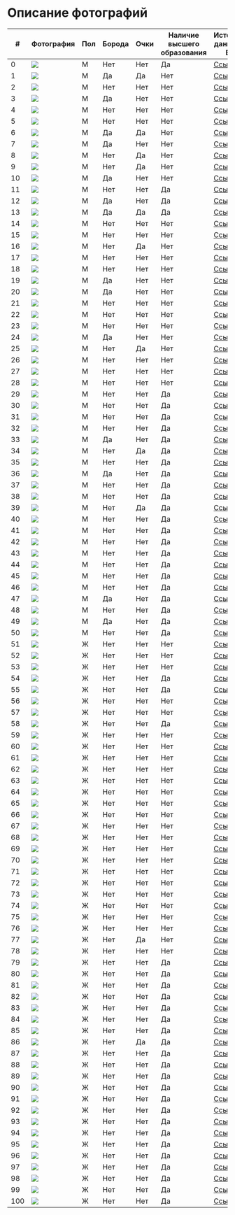 # Описание фотографий


| # | Фотография | Пол | Борода | Очки | Наличие высшего образования | Источник данных о ВО | Источник фото |
|---|---|---|---|---|---|---|---|
| 0 |![](/Elon_Musk.jpg) | M | Нет | Нет | Да | [Ссылка](https://ru.wikipedia.org/wiki/%D0%9C%D0%B0%D1%81%D0%BA,_%D0%98%D0%BB%D0%BE%D0%BD) | [Ссылка](https://ru.wikipedia.org/wiki/%D0%9C%D0%B0%D1%81%D0%BA,_%D0%98%D0%BB%D0%BE%D0%BD) | 
| 1 |![](/rock/1Ringo_Starr.png) | М | Да | Да | Нет | [Ссылка](https://ru.wikipedia.org/wiki/Ринго_Старр) | [Ссылка](https://ru.wikipedia.org/wiki/Ринго_Старр) |
| 2 |![](/rock/2Angus_Young.jpg) | М | Нет | Нет | Нет | [Ссылка](https://ru.wikipedia.org/wiki/Янг,_Ангус) | [Ссылка](https://www.syl.ru/article/418333/gitarist-ac-dc-angus-yang) |
| 3 |![](/rock/3Dave_Grohl.jpg) | М | Да | Нет | Нет | [Ссылка](https://ru.wikipedia.org/wiki/Грол,_Дэйв) | [Ссылка](https://www.microsoft.com/en-nz/store/contributor/dave-grohl/BDE91100-0200-11DB-89CA-0019B92A3933?activetab=pivot:filmographytab) |
| 4 |![](/rock/4Bryan_Adams.jpg) | М | Нет | Нет | Нет | [Ссылка](https://en.wikipedia.org/wiki/Bryan_Adams) | [Ссылка](https://celebrity-birthday.com/categories/singers) |
| 5 |![](/rock/5Billie_Joe_Armstrong.jpg) | М | Нет | Нет | Нет | [Ссылка](https://ru.wikipedia.org/wiki/Армстронг,_Билли_Джо) | [Ссылка](https://www.chron.com/entertainment/music/slideshow/Aging-Gen-X-musicians-96011/photo-7030976.php) |
| 6 |![](/rock/6Eric_Clapton.jpg) | М | Да | Да | Нет | [Ссылка](https://jazzpeople.ru/jazz-in-faces/eric-clapton-biography/) | [Ссылка](https://rockperson.ru/angliiskie-rok-zvezdy/erik-klepton-biografiya-i-lichnaya-zhizn-zhenschiny-deti-i-gibel-syna) |
| 7 |![](/rock/7Curt_Cobain.jpg) | М | Да | Нет | Нет | [Ссылка](https://ru.wikipedia.org/wiki/Кобейн,_Курт) | [Ссылка](https://wallpaperset.com/kurt-cobain-wallpaper) |
| 8 |![](/rock/8Ozzy_Osbourne.jpg) | М | Нет | Да | Нет | [Ссылка](https://ru.wikipedia.org/wiki/Осборн,_Оззи) | [Ссылка](https://ru.pinterest.com/pin/146155950393803580/) |
| 9 |![](/rock/12Frank_Black.jpg) | М | Нет | Да | Нет | [Ссылка](https://en.wikipedia.org/wiki/Black_Francis) | [Ссылка](https://kinoclever.ru/person/frenk-blek-1965/) |
| 10 |![](/rock/13Dan_Reynolds.jpg) | М | Да | Нет | Нет | [Ссылка](https://24smi.org/celebrity/92569-den-reinolds.html) | [Ссылка](https://ru.pinterest.com/pin/614882155351247225/) |
| 11 |![](/rock/14Vyacheslav_Butusov.jpg) | М | Нет | Нет | Да | [Ссылка](https://biographe.ru/znamenitosti/vyacheslav-butusov/) | [Ссылка](https://biografii.net/znamenitosti/vyacheslav-butusov.html) |
| 12 |![](/rock/15Аndrey_Мakarevich.jpg) | М | Да | Нет | Да | [Ссылка](https://svpressa.ru/persons/andrey-makarevich/) | [Ссылка](https://russianteleweek.ru/stars/ukraincy-vozmutilis-slovami-makarevicha-kotoryj-nazval-goroda-strany-zaholustem/?amp) |
| 13 |![](/rock/16Yuri_Shevchuk.jpeg) | М | Да | Да | Да | [Ссылка](https://24smi.org/celebrity/3221-iurii-shevchuk.html) | [Ссылка](https://www.starhit.ru/novosti/jena-yuriya-shevchuka-perejivaet-za-ego-jizn-134695/) |
| 14 |![](/rock/25Alex_Turner.jpg) | М | Нет | Нет | Нет | [Ссылка](https://rockperson.ru/angliiskie-rok-zvezdy/aleks-terner-biografiya-i-lichnaya-zhizn) | [Ссылка](https://www.karaoketexty.cz/fotky/arctic-monkeys-11021/207101) |
| 15 |![](/rock/26David_Byrne.jpg) | М | Нет | Нет | Нет | [Ссылка](https://ru.wikipedia.org/wiki/Бирн,_Дэвид) | [Ссылка](https://ru.pinterest.com/pin/455145106063056105/) |
| 16 |![](/rock/27John_Lennon.jpg) | М | Нет | Да | Нет | [Ссылка](https://ru.wikipedia.org/wiki/Леннон,_Джон) | [Ссылка](https://ru.pinterest.com/pin/314689092706821138/) |
| 17 |![](/rock/28Mick_Jagger.jpg) | М | Нет | Нет | Нет | [Ссылка](https://ru.wikipedia.org/wiki/Джаггер,_Мик) | [Ссылка](https://www.cleveland.com/people/2012/05/mick_jagger_to_host_perform_on.html) |
| 18 |![](/rock/29Malcolm_Young.jpg) | М | Нет | Нет | Нет | [Ссылка](https://glavk.net/articles/22990-chelovek_bez_obrazovanija._vehi_zhizni_velikogo_gitarista_acdc) | [Ссылка](https://www.cbsnews.com/miami/news/ac-dc-founding-member-malcolm-young-dead-64/) |
| 19 |![](/rock/30Jonathan_Davis.jpg) | М | Да | Нет | Нет | [Ссылка](https://ru.wikipedia.org/wiki/Дэвис,_Джонатан) | [Ссылка](https://www.cinemagia.ro/actori/jonathan-davis-18570/poze/2903401/) |
| 20 |![](/rock/31Nikki_Sixx.jpg) | М | Да | Нет | Нет | [Ссылка](https://ru.wikipedia.org/wiki/Никки_Сикс) | [Ссылка](https://ru.pinterest.com/pin/581668108105353841/) |
| 21 |![](/rock/32Keith_Richards.jpg) | М | Нет | Нет | Нет | [Ссылка](https://ru.wikipedia.org/wiki/Ричардс,_Кит) | [Ссылка](https://www.kaleydoskop-info.ru/movies/titles/115361) |
| 22 |![](/rock/33Keith_Moon.jpg) | М | Нет | Нет | Нет | [Ссылка](https://en.wikipedia.org/wiki/Keith_Moon) | [Ссылка](https://www.fanpop.com/clubs/celebrities-who-died-young/images/39687414/title/keith-moon-august-23-1946-september-7-1978-photo) |
| 23 |![](/rock/34Jimmy_Page.jpg) | М | Нет | Нет | Нет | [Ссылка](https://ru.wikipedia.org/wiki/Пейдж,_Джимми) | [Ссылка](https://ru.pinterest.com/pin/264797653067650220/) |
| 24 |![](/rock/35Corey_Taylor.jpg) | М | Да | Нет | Нет | [Ссылка](https://ru.wikipedia.org/wiki/Тейлор,_Кори) | [Ссылка](https://in.pinterest.com/pin/corey-taylor--706080047809983298/) |
| 25 |![](/rock/36Axl_Rose.jpg) | М | Нет | Да | Нет | [Ссылка](https://ru.wikipedia.org/wiki/Эксл_Роуз) | [Ссылка](https://ru.pinterest.com/pin/437341813806034558/) |
| 26 |![](/rock/37Brendon_Urie.jpg) | М | Нет | Нет | Нет | [Ссылка](https://uznayvse.ru/znamenitosti/biografiya-brendon-uri.html) | [Ссылка](https://br.pinterest.com/pin/5559199528100635/) |
| 27 |![](/rock/38Mike_Dirnt.jpg) | М | Нет | Нет | Нет | [Ссылка](https://ru.wikipedia.org/wiki/Дёрнт,_Майк) | [Ссылка](https://greendayfan.ru/majk-dyornt/) |
| 28 |![](/rock/39Bruce_Springsteen.jpg) | М | Нет | Нет | Нет | [Ссылка](https://ru.wikipedia.org/wiki/Спрингстин,_Брюс) | [Ссылка](https://www.spl-messages.net/printer-friendly-topic/bruce-spoke-with-stellar?nc=1) |
| 29 |![](/rock/40Sting.jpg) | М | Нет | Нет | Да | [Ссылка](https://www.unipage.net/ru/university_of_warwick) | [Ссылка](https://evoke.ie/2018/06/06/extra/sting-new-musical-hometown) |
| 30 |![](/rock/41Art_Garfunkel.jpg) | М | Нет | Нет | Да | [Ссылка](https://ru.wikipedia.org/wiki/Гарфанкел,_Арт) | [Ссылка](https://www.timesfreepress.com/news/life/entertainment/story/2015/dec/08/art-garfunkel-coming-tivoli/339515/) |
| 31 |![](/rock/42Bruce_Dickinson.jpg) | М | Нет | Нет | Да | [Ссылка](https://ru.wikipedia.org/wiki/Дикинсон,_Брюс) | [Ссылка](https://www.keywordbaskets.com/YnJ1Y2VkaWNraW5zb24/) |
| 32 |![](/rock/43Mike_Mangini.jpg) | М | Нет | Нет | Да | [Ссылка](https://study-america.org/bazaznaniy/bentley-university) | [Ссылка](https://www.musicradar.com/news/mike-mangini-talks-philosophy-visualising-sound-and-having-his-soul-ripped-apart) |
| 33 |![](/rock/44Paavo_Lotjonen.jpg) | М | Да | Нет | Да | [Ссылка](https://ru.wikipedia.org/wiki/Лётьёнен,_Пааво) | [Ссылка](https://br.pinterest.com/pin/445363850626641457/) |
| 34 |![](/rock/45Greg_Graffin.jpg) | М | Нет | Да | Да | [Ссылка](https://ru.wikipedia.org/wiki/Граффин,_Грег) | [Ссылка](http://m.4words.ru/photo/person/1069) |
| 35 |![](/rock/46Iggy_Pop.jpg) | М | Нет | Нет | Да | [Ссылка](https://www.unipage.net/ru/university_of_michigan) | [Ссылка](https://celeb-heights.com/celebrity.php?name=Iggy+Pop) |
| 36 |![](/rock/47Stas_Namin.jpeg) | М | Да | Нет | Да | [Ссылка](https://ru.wikipedia.org/wiki/Намин,_Стас) | [Ссылка](https://www.peoples.ru/art/music/composer/namin/photo.html) |
| 37 |![](/rock/48Valery_Efremov.jpg) | М | Нет | Нет | Да | [Ссылка](https://ru.wikipedia.org/wiki/Ефремов,_Валерий_Валентинович) | [Ссылка](https://www.zvuki.ru/P/P/26395/) |
| 38 |![](/rock/49Rivers_Cuomo.jpg) | М | Нет | Нет | Да | [Ссылка](https://ru.wikipedia.org/wiki/Куомо,_Риверс) | [Ссылка](https://ru.pinterest.com/pin/171981279490552767/) |
| 39 |![](/rock/50Dexter_Holland.jpg) | М | Нет | Да | Да | [Ссылка](https://ru.wikipedia.org/wiki/Холланд,_Декстер) | [Ссылка](http://m.4words.ru/photo/person/3043) |
| 40 |![](/rock/51Jeff_Schroeder.jpg) | М | Нет | Нет | Да | [Ссылка](https://en.wikipedia.org/wiki/Jeff_Schroeder) | [Ссылка](https://www.peoples.ru/art/music/alternative_general/smashing_pumpkins/smashing_smashing1.shtml) |
| 41 |![](/rock/52James_Williamson..jpg) | М | Нет | Нет | Да | [Ссылка](https://en.wikipedia.org/wiki/James_Williamson_(musician)) | [Ссылка](https://rockisfest.ru/band/james-williamson/) |
| 42 |![](/rock/53Chris_Martin.jpg) | М | Нет | Нет | Да | [Ссылка](https://en.wikipedia.org/wiki/Chris_Martin) | [Ссылка](http://almode.ru/stars/11082-kris-martin-53-foto.html) |
| 43 |![](/rock/54Duff_McKagan.jpg) | М | Нет | Нет | Да | [Ссылка](https://ru.wikipedia.org/wiki/Маккаган,_Дафф) | [Ссылка](https://www.nme.com/news/music/guns-n-roses-83-1237840?amp) |
| 44 |![](/rock/55Svyatoslav_Vakarchuk.jpg) | М | Нет | Нет | Да | [Ссылка](https://ru.wikipedia.org/wiki/Вакарчук,_Святослав_Иванович) | [Ссылка](https://atoapiwag.ru/poslednie-novosti/news-front/23485-slugi-naroda-ne-hotjat-otpuskat-vakarchuka-iz-rady-novorossija.html) |
| 45 |![](/rock/56Tom_Scholz.jpg) | М | Нет | Нет | Да | [Ссылка](https://ru.wikipedia.org/wiki/Шольц,_Том) | [Ссылка](https://vk.com/album-134684404_238463538) |
| 46 |![](/rock/57Ezra_Koenig.jpg) | М | Нет | Нет | Да | [Ссылка](https://ru.wikipedia.org/wiki/Кениг,_Эзра) | [Ссылка](https://ru.pinterest.com/pin/468655904945499684/) |
| 47 |![](/rock/58Tom_Morello.jpg) | М | Да | Нет | Да | [Ссылка](https://ru.wikipedia.org/wiki/Морелло,_Том) | [Ссылка](https://www.loudersound.com/news/tom-morello-working-on-big-solo-rock-record) |
| 48 |![](/rock/59Brian_May.jpg) | М | Нет | Нет | Да | [Ссылка](https://ru.wikipedia.org/wiki/Мэй,_Брайан) | [Ссылка](http://m.4words.ru/photo/person/6487) |
| 49 |![](/rock/60Freddie_Mercury.jpg) | М | Да | Нет | Да | [Ссылка](https://www.thevoicemag.ru/stars/biography/freddie-mercury/) | [Ссылка](https://ru.pinterest.com/pin/509399407854036242/) |
| 50 |![](/rock/61Yuri_Naumov.jpg) | М | Нет | Нет | Да | [Ссылка](https://ru.wikipedia.org/wiki/Наумов,_Юрий_Леонидович) | [Ссылка](https://www.baikalpoetry.ru/qa/439.html?PageSize=30&Page=1) |
| 51 |![](/rock/9Avril_Lavigne.jpg) | Ж | Нет | Нет | Нет | [Ссылка](https://ru.wikipedia.org/wiki/Лавин,_Аврил) | [Ссылка](https://za.pinterest.com/pin/784118985103877437/) |
| 52 |![](/rock/10Courtney_Love.jpg) | Ж | Нет | Нет | Нет | [Ссылка](https://en.wikipedia.org/wiki/Courtney_Love) | [Ссылка](https://www.stylebistro.com/lookbook/Courtney+Love/X7oKZoBNC1g/angle/QsZeRVB_C4O) |
| 53 |![](/rock/11Florence_Welch.jpg) | Ж | Нет | Нет | Нет | [Ссылка](https://amdm.ru/akkordi/florence_and_the_machine/wiki/) | [Ссылка](http://almode.ru/stars/15850-florens-ujelch-56-foto.html) |
| 54 |![](/rock/17Kristina_Orbakaite.jpg) | Ж | Нет | Нет | Да | [Ссылка](https://24smi.org/celebrity/420-kristina-orbakaite.html) | [Ссылка](https://joinfo.com/showbiz/1239405_Kak-dve-kapli-vodi-Kristina-Orbakayte-novom-foto.html) |
| 55 |![](/rock/18Diana_Arbenina.jpg) | Ж | Нет | Нет | Да | [Ссылка](https://24smi.org/celebrity/642-diana-arbenina.html) | [Ссылка](https://enciklopediya-tehniki.ru/diana-arbenina.html) |
| 56 |![](/rock/19Nargiz_Zakirova.jpg) | Ж | Нет | Нет | Нет | [Ссылка](https://ru.wikipedia.org/wiki/Наргиз) | [Ссылка](https://peopletalk.ru/article/bitva-ekstrasensov-obman-yasnovidyashhaya-nikol-kuznetsova-tak-ne-dumaet/) |
| 57 |![](/rock/20Zemfira.jpg) | Ж | Нет | Нет | Нет | [Ссылка](https://ru.wikipedia.org/wiki/Земфира) | [Ссылка](https://interesnyefakty.org/zemfira/) |
| 58 |![](/rock/21Mara.jpg) | Ж | Нет | Нет | Да | [Ссылка](https://ru.wikipedia.org/wiki/Мара_(певица)) | [Ссылка](http://lichnosti.net/people_1879.html) |
| 59 |![](/rock/22Olga_Kormukhina.jpg) | Ж | Нет | Нет | Нет | [Ссылка](https://tokyostreet.ru/tv-i-kino/kormuhina-biografiya.html) | [Ссылка](https://russcult.ru/article.php?id=1785) |
| 60 |![](/rock/23Amy_Lee.jpg) | Ж | Нет | Нет | Нет | [Ссылка](https://en.wikipedia.org/wiki/Amy_Lee) | [Ссылка](https://ru.pinterest.com/pin/amylee-evanescence--293508100711293407/) |
| 61 |![](/rock/24Hayley_Williams.jpg) | Ж | Нет | Нет | Нет | [Ссылка](https://24smi.org/celebrity/115084-kheili-uiliams.html) | [Ссылка](https://ru.pinterest.com/pin/34973334583770117/) |
| 62 |![](/rock/62Inna_Zhelannaya.jpg) | Ж | Нет | Нет | Нет | [Ссылка](https://www.peoples.ru/art/music/folk/inna_zhelannaya/) | [Ссылка](https://radio.mediametrics.ru/hobbi_plus_ti/46299/) |
| 63 |![](/rock/63Jay_Som.jpg) | Ж | Нет | Нет | Нет | [Ссылка](https://en.wikipedia.org/wiki/Jay_Som) | [Ссылка](https://www.boogiecall.com/ru/artists/jay-som) |
| 64 |![](/rock/64Sandra_Nasic.jpg) | Ж | Нет | Нет | Нет | [Ссылка](https://en.wikipedia.org/wiki/Sandra_Nasić) | [Ссылка](https://www.vox.de/themen/personen/sandra-nasic-t8678/seite-2.html) |
| 65 |![](/rock/65Daria_Stavrovich.jpg) | Ж | Нет | Нет | Нет | [Ссылка](https://ru.wikipedia.org/wiki/Ставрович,_Дария_Сергеевна) | [Ссылка](https://biografii.net/znamenitosti/dariia-stavrovich.html) |
| 66 |![](/rock/66Simone_Simons.jpg) | Ж | Нет | Нет | Нет | [Ссылка](https://en.wikipedia.org/wiki/Simone_Simons) | [Ссылка](https://ru.pinterest.com/pin/669277194605822859/) |
| 67 |![](/rock/67Pat_Benatar.jpg) | Ж | Нет | Нет | Нет | [Ссылка](https://zen.yandex.ru/media/id/5d57b0d01e8e3f00ad73e5ff/legendy-muzyki-pat-benatar-60e2868cf59c1e7997a0cb68) | [Ссылка](https://ru.pinterest.com/pin/575686764863335560/) |
| 68 |![](/rock/68Dolores_O'riordan.jpg) | Ж | Нет | Нет | Нет | [Ссылка](https://en.wikipedia.org/wiki/Dolores_O%27Riordan) | [Ссылка](https://id.fredtvshow.com/cranberries-singer-dolores-o-riordan-died-drowning-due-alcohol-intoxication) |
| 69 |![](/rock/69Nina_Persson.jpeg) | Ж | Нет | Нет | Нет | [Ссылка](https://en.wikipedia.org/wiki/Nina_Persson) | [Ссылка](https://celebritynetworths.net/nina-persson-net-worth/) |
| 70 |![](/rock/70Taylor_Momsen.jpg) | Ж | Нет | Нет | Нет | [Ссылка](https://en.wikipedia.org/wiki/Taylor_Momsen) | [Ссылка](https://beaufortcountynow.com/addon/tv&p=1&tvid=1395&personid=20480) |
| 71 |![](/rock/71Elize_Ryd.jpg) | Ж | Нет | Нет | Нет | [Ссылка](https://rockperson.ru/rok-zvezdy-drugih-stran/eliz-rid-biografiia-lichnaia-zhiznм) | [Ссылка](https://ru.pinterest.com/pin/elizerydamaranthepopmetalswedishmetal--325525879311589432/) |
| 72 |![](/rock/72Shirley_Manson.jpg) | Ж | Нет | Нет | Нет | [Ссылка](https://ru.wikipedia.org/wiki/Мэнсон,_Ширли) | [Ссылка](https://www.aceshowbiz.com/events/PETA%27s+30th+Anniversary+Gala/Peta_032_wenn5548095.html) |
| 73 |![](/rock/73Amy_Winehouse..jpg) | Ж | Нет | Нет | Нет | [Ссылка](https://ru.wikipedia.org/wiki/Уайнхаус,_Эми) | [Ссылка](https://www.nme.com/en_au/blogs/new-amy-winehouse-boxset-the-collection-review-2827533) |
| 74 |![](/rock/74Beth_Hart.jpg) | Ж | Нет | Нет | Нет | [Ссылка](https://24smi.org/celebrity/82900-bet-khart.html) | [Ссылка](http://inrock.ru/articles/beth_hart_2012?fbclid=IwAR0soyT-tpp9fQ_paRYTAlINxq38tHaByF1GIbiE004hUjVZpDuYDmnYIeE) |
| 75 |![](/rock/75Meg_White.jpg) | Ж | Нет | Нет | Нет | [Ссылка](https://en.wikipedia.org/wiki/Meg_White) | [Ссылка](https://www.film.ru/person/meg-uayt-0) |
| 76 |![](/rock/76Wendy_Williams..jpg) | Ж | Нет | Нет | Нет | [Ссылка](https://en.wikipedia.org/wiki/Wendy_O._Williams) | [Ссылка](https://www.nairaland.com/2259800/wendy-williams-why-women-lose) |
| 77 |![](/rock/77Brittany_Howard.jpg) | Ж | Нет | Да | Нет | [Ссылка](https://www.wikiru.wiki/blog/en/Brittany_Howard) | [Ссылка](https://esme.com/single-moms/sons-daughters/brittany-howard-everyone-tried-to-carry-on) |
| 78 |![](/rock/78Bonnie_Tyler.jpg) | Ж | Нет | Нет | Нет | [Ссылка](https://ru.wikipedia.org/wiki/Бонни_Тайлер) | [Ссылка](https://uhd.name/4647-bonni-tajler.html) |
| 79 |![](/rock/95Tarja_Turunen.jpg) | Ж | Нет | Нет | Да | [Ссылка](https://ru.wikipedia.org/wiki/Турунен,_Тарья) | [Ссылка](https://www.mtvuutiset.fi/artikkeli/tarja-turusen-naomi-tytar-mukana-uudella-levylla/2846376) |
| 80 |![](/rock/96Candice_Night.jpg) | Ж | Нет | Нет | Да | [Ссылка](https://ru.wikipedia.org/wiki/Найт,_Кэндис) | [Ссылка](http://lipulse.com/2016/09/30/candice-nights-music-motherhood/) |
| 81 |![](/rock/97Nastya_Poleva.jpg) | Ж | Нет | Нет | Да | [Ссылка](https://24smi.org/celebrity/49299-nastia-poleva.html) | [Ссылка](https://24smi.org/celebrity/photo/49299-nastia-poleva/481495/) |
| 82 |![](/rock/79Sheryl_Crow.jpg) | Ж | Нет | Нет | Да | [Ссылка](https://ru.wikipedia.org/wiki/Кроу,_Шерил) | [Ссылка](http://almode.ru/stars/16644-sheril-krou-60-foto.html) |
| 83 |![](/rock/80Helavisa.jpg) | Ж | Нет | Нет | Да | [Ссылка](https://ru.wikipedia.org/wiki/Хелависа) | [Ссылка](https://biografii.net/znamenitosti/helavisa.html) |
| 84 |![](/rock/98Lusine_Gevorgyan.jpg) | Ж | Нет | Нет | Да | [Ссылка](https://ru.wikipedia.org/wiki/Геворкян,_Лусинэ_Аркадьевна) | [Ссылка](https://smartik.ru/chajkovskij/post/130627825) |
| 85 |![](/rock/81Liz_Phair.jpg) | Ж | Нет | Нет | Да | [Ссылка](https://en.wikipedia.org/wiki/Liz_Phair) | [Ссылка](https://ru.pinterest.com/pin/liz-phair--487725834642960807/) |
| 86 |![](/rock/82Aimee_Mann.jpeg) | Ж | Нет | Да | Да | [Ссылка](https://ru.wikipedia.org/wiki/Манн,_Эйми) | [Ссылка](https://www.huffpost.com/entry/nelly-furtado-aimee-mann-gratitude_n_2146725) |
| 87 |![](/rock/83Melissa_Auf_der_Maur.jpg) | Ж | Нет | Нет | Да | [Ссылка](https://ru.wikipedia.org/wiki/Ауф_дер_Маур,_Мелисса) | [Ссылка](https://www.celebritynetworth.com/richest-celebrities/singers/melissa-auf-der-maur-net-worth/) |
| 88 |![](/rock/84Bif_Naked.jpg) | Ж | Нет | Нет | Да | [Ссылка](https://en.wikipedia.org/wiki/Bif_Naked) | [Ссылка](https://stigmafighters.com/stigma-fighters-bif-naked/?shared=email&msg=fail) |
| 89 |![](/rock/85Juliana_Hatfield.jpg) | Ж | Нет | Нет | Да | [Ссылка](https://en.wikipedia.org/wiki/Juliana_Hatfield) | [Ссылка](http://www.alwaysontherun.net/juliana.htm) |
| 90 |![](/rock/86Gwen_Stefani..jpg) | Ж | Нет | Нет | Да | [Ссылка](https://ru.wikipedia.org/wiki/Стефани,_Гвен) | [Ссылка](https://celebmafia.com/gwen-stefani-2015-grammy-awards-in-los-angeles-270421/) |
| 91 |![](/rock/87Melissa_Ferrick!.jpg) | Ж | Нет | Нет | Да | [Ссылка](https://ru.wikipedia.org/wiki/Феррик,_Мелисса) | [Ссылка](http://mmusicmag.com/m/2013/08/melissa-ferrick/) |
| 92 |![](/rock/88Nancy_Wilson.jpg) | Ж | Нет | Нет | Да | [Ссылка](https://ru.wikipedia.org/wiki/Уилсон,_Нэнси) | [Ссылка](https://www.hawtcelebs.com/nancy-wilson-at-3rd-annual-rock-the-red-music-benefit-in-hollywood-05-17-2018/) |
| 93 |![](/rock/89Annie_Clark.jpg) | Ж | Нет | Нет | Да | [Ссылка](https://ru.wikipedia.org/wiki/St._Vincent) | [Ссылка](https://ru.pinterest.com/pin/303500462380185252/) |
| 94 |![](/rock/90Ekaterina_Yashnikova.jpg) | Ж | Нет | Нет | Да | [Ссылка](https://ru.wikipedia.org/wiki/Яшникова,_Екатерина_Дмитриевна) | [Ссылка](https://afisha-ufa.ru/events/restoran-brauhaus/12396-ekaterina-yashnikova/) |
| 95 |![](/rock/91Grace_Slick.jpg) | Ж | Нет | Нет | Да | [Ссылка](https://ru.wikipedia.org/wiki/Слик,_Грейс) | [Ссылка](https://ru.pinterest.com/pin/386394843028467527/) |
| 96 |![](/rock/92Lori_Lewis..jpg) | Ж | Нет | Нет | Да | [Ссылка](https://ru.wikipedia.org/wiki/Льюис,_Лори) | [Ссылка](https://www.uwindsor.ca/publicaffairs/298/our-staff) |
| 97 |![](/rock/93Dianne_van_Giersbergen.jpg) | Ж |  Нет | Нет | Да | [Ссылка](https://ru.wikipedia.org/wiki/Ван_Гирсберген,_Диана) | [Ссылка](https://ru.pinterest.com/pin/441845413426034844/) |
| 98 |![](/rock/94Deborah_Harry.jpg) | Ж | Нет | Нет | Да | [Ссылка](https://ru.wikipedia.org/wiki/Харри,_Дебби) | [Ссылка](http://women.gid29.ru/articles/tag/devvie-harry/) |
| 99 |![](/rock/99Jennifer_Batten.jpg) | Ж | Нет | Нет | Да | [Ссылка](https://ru.wikipedia.org/wiki/Баттен,_Дженнифер) | [Ссылка](https://ru.pinterest.com/pin/402298179188171355/?amp_client_id=CLIENT_ID(_)&mweb_unauth_id=5920aa9e26324792b305dd77aeb02827) |
| 100 |![](/rock/100Torry_Castellano.jpg) | Ж | Нет | Нет | Да | [Ссылка](https://en.wikipedia.org/wiki/Torry_Castellano) | [Ссылка](https://www.thathipsterlife.com/blonde-hair-singers/) |